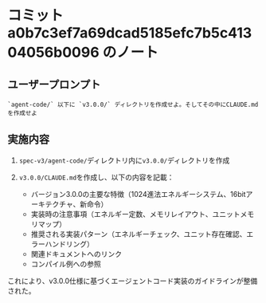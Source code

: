 # コミット a0b7c3ef7a69dcad5185efc7b5c41304056b0096 のノート

## ユーザープロンプト

```
`agent-code/` 以下に `v3.0.0/` ディレクトリを作成せよ。そしてその中にCLAUDE.mdを作成せよ
```

## 実施内容

1. `spec-v3/agent-code/`ディレクトリ内に`v3.0.0/`ディレクトリを作成

2. `v3.0.0/CLAUDE.md`を作成し、以下の内容を記載：
   - バージョン3.0.0の主要な特徴（1024進法エネルギーシステム、16bitアーキテクチャ、新命令）
   - 実装時の注意事項（エネルギー定数、メモリレイアウト、ユニットメモリマップ）
   - 推奨される実装パターン（エネルギーチェック、ユニット存在確認、エラーハンドリング）
   - 関連ドキュメントへのリンク
   - コンパイル例への参照

これにより、v3.0.0仕様に基づくエージェントコード実装のガイドラインが整備された。
